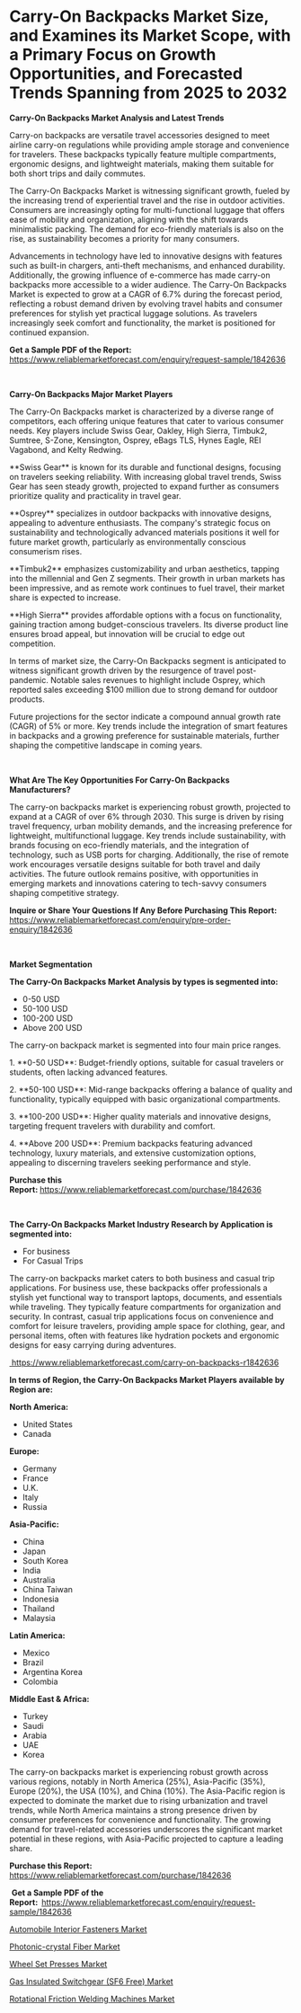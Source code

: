 <p><h1>Carry-On Backpacks Market Size, and Examines its Market Scope, with a Primary Focus on Growth Opportunities, and Forecasted Trends Spanning from 2025 to 2032</h1></p><p><strong>Carry-On Backpacks Market Analysis and Latest Trends</strong></p>
<p><p>Carry-on backpacks are versatile travel accessories designed to meet airline carry-on regulations while providing ample storage and convenience for travelers. These backpacks typically feature multiple compartments, ergonomic designs, and lightweight materials, making them suitable for both short trips and daily commutes.</p><p>The Carry-On Backpacks Market is witnessing significant growth, fueled by the increasing trend of experiential travel and the rise in outdoor activities. Consumers are increasingly opting for multi-functional luggage that offers ease of mobility and organization, aligning with the shift towards minimalistic packing. The demand for eco-friendly materials is also on the rise, as sustainability becomes a priority for many consumers.</p><p>Advancements in technology have led to innovative designs with features such as built-in chargers, anti-theft mechanisms, and enhanced durability. Additionally, the growing influence of e-commerce has made carry-on backpacks more accessible to a wider audience. The Carry-On Backpacks Market is expected to grow at a CAGR of 6.7% during the forecast period, reflecting a robust demand driven by evolving travel habits and consumer preferences for stylish yet practical luggage solutions. As travelers increasingly seek comfort and functionality, the market is positioned for continued expansion.</p></p>
<p><strong>Get a Sample PDF of the Report:&nbsp;</strong> <a href="https://www.reliablemarketforecast.com/enquiry/request-sample/1842636?utm_campaign=2130&utm_medium=2&utm_source=Github&utm_content=ia&utm_term=26032025&utm_id=carry-on-backpacks">https://www.reliablemarketforecast.com/enquiry/request-sample/1842636</a></p>
<p>&nbsp;</p>
<p><strong>Carry-On Backpacks Major Market Players</strong></p>
<p><p>The Carry-On Backpacks market is characterized by a diverse range of competitors, each offering unique features that cater to various consumer needs. Key players include Swiss Gear, Oakley, High Sierra, Timbuk2, Sumtree, S-Zone, Kensington, Osprey, eBags TLS, Hynes Eagle, REI Vagabond, and Kelty Redwing.</p><p>**Swiss Gear** is known for its durable and functional designs, focusing on travelers seeking reliability. With increasing global travel trends, Swiss Gear has seen steady growth, projected to expand further as consumers prioritize quality and practicality in travel gear.</p><p>**Osprey** specializes in outdoor backpacks with innovative designs, appealing to adventure enthusiasts. The company's strategic focus on sustainability and technologically advanced materials positions it well for future market growth, particularly as environmentally conscious consumerism rises.</p><p>**Timbuk2** emphasizes customizability and urban aesthetics, tapping into the millennial and Gen Z segments. Their growth in urban markets has been impressive, and as remote work continues to fuel travel, their market share is expected to increase.</p><p>**High Sierra** provides affordable options with a focus on functionality, gaining traction among budget-conscious travelers. Its diverse product line ensures broad appeal, but innovation will be crucial to edge out competition.</p><p>In terms of market size, the Carry-On Backpacks segment is anticipated to witness significant growth driven by the resurgence of travel post-pandemic. Notable sales revenues to highlight include Osprey, which reported sales exceeding $100 million due to strong demand for outdoor products.</p><p>Future projections for the sector indicate a compound annual growth rate (CAGR) of 5% or more. Key trends include the integration of smart features in backpacks and a growing preference for sustainable materials, further shaping the competitive landscape in coming years.</p></p>
<p>&nbsp;</p>
<p><strong>What Are The Key Opportunities For Carry-On Backpacks Manufacturers?</strong></p>
<p><p>The carry-on backpacks market is experiencing robust growth, projected to expand at a CAGR of over 6% through 2030. This surge is driven by rising travel frequency, urban mobility demands, and the increasing preference for lightweight, multifunctional luggage. Key trends include sustainability, with brands focusing on eco-friendly materials, and the integration of technology, such as USB ports for charging. Additionally, the rise of remote work encourages versatile designs suitable for both travel and daily activities. The future outlook remains positive, with opportunities in emerging markets and innovations catering to tech-savvy consumers shaping competitive strategy.</p></p>
<p><strong>Inquire or Share Your Questions If Any Before Purchasing This Report:</strong> <a href="https://www.reliablemarketforecast.com/enquiry/pre-order-enquiry/1842636?utm_campaign=2130&utm_medium=2&utm_source=Github&utm_content=ia&utm_term=26032025&utm_id=carry-on-backpacks">https://www.reliablemarketforecast.com/enquiry/pre-order-enquiry/1842636</a></p>
<p>&nbsp;</p>
<p><strong>Market Segmentation</strong></p>
<p><strong>The Carry-On Backpacks Market Analysis by types is segmented into:</strong></p>
<p><ul><li>0-50 USD</li><li>50-100 USD</li><li>100-200 USD</li><li>Above 200 USD</li></ul></p>
<p><p>The carry-on backpack market is segmented into four main price ranges. </p><p>1. **0-50 USD**: Budget-friendly options, suitable for casual travelers or students, often lacking advanced features.</p><p>2. **50-100 USD**: Mid-range backpacks offering a balance of quality and functionality, typically equipped with basic organizational compartments.</p><p>3. **100-200 USD**: Higher quality materials and innovative designs, targeting frequent travelers with durability and comfort.</p><p>4. **Above 200 USD**: Premium backpacks featuring advanced technology, luxury materials, and extensive customization options, appealing to discerning travelers seeking performance and style.</p></p>
<p><strong>Purchase this Report:&nbsp;</strong><a href="https://www.reliablemarketforecast.com/purchase/1842636?utm_campaign=2130&utm_medium=2&utm_source=Github&utm_content=ia&utm_term=26032025&utm_id=carry-on-backpacks">https://www.reliablemarketforecast.com/purchase/1842636</a></p>
<p>&nbsp;</p>
<p><strong>The Carry-On Backpacks Market Industry Research by Application is segmented into:</strong></p>
<p><ul><li>For business</li><li>For Casual Trips</li></ul></p>
<p><p>The carry-on backpacks market caters to both business and casual trip applications. For business use, these backpacks offer professionals a stylish yet functional way to transport laptops, documents, and essentials while traveling. They typically feature compartments for organization and security. In contrast, casual trip applications focus on convenience and comfort for leisure travelers, providing ample space for clothing, gear, and personal items, often with features like hydration pockets and ergonomic designs for easy carrying during adventures.</p></p>
<p><a href="https://www.reliablemarketforecast.com/carry-on-backpacks-r1842636?utm_campaign=2130&utm_medium=2&utm_source=Github&utm_content=ia&utm_term=26032025&utm_id=carry-on-backpacks">&nbsp;https://www.reliablemarketforecast.com/carry-on-backpacks-r1842636</a></p>
<p><strong>In terms of Region, the Carry-On Backpacks Market Players available by Region are:</strong></p>
<p>
    <p> <strong> North America: </strong>
        <ul>
            <li>United States</li>
            <li>Canada</li>
        </ul>
        </p> 
    <p> <strong> Europe: </strong>
        <ul>
            <li>Germany</li>
            <li>France</li>
            <li>U.K.</li>
            <li>Italy</li>
            <li>Russia</li>
        </ul>
        </p> 
    <p> <strong> Asia-Pacific: </strong>
        <ul>
            <li>China</li>
            <li>Japan</li>
            <li>South Korea</li>
            <li>India</li>
            <li>Australia</li>
            <li>China Taiwan</li>
            <li>Indonesia</li>
            <li>Thailand</li>
            <li>Malaysia</li>
        </ul>
        </p> 
    <p> <strong> Latin America: </strong>
        <ul>
            <li>Mexico</li>
            <li>Brazil</li>
            <li>Argentina Korea</li>
            <li>Colombia</li>
        </ul>
        </p> 
    <p> <strong> Middle East & Africa: </strong>
        <ul>
            <li>Turkey</li>
            <li>Saudi</li>
            <li>Arabia</li>
            <li>UAE</li>
            <li>Korea</li>
        </ul>
    </p>
    </p>
<p><p>The carry-on backpacks market is experiencing robust growth across various regions, notably in North America (25%), Asia-Pacific (35%), Europe (20%), the USA (10%), and China (10%). The Asia-Pacific region is expected to dominate the market due to rising urbanization and travel trends, while North America maintains a strong presence driven by consumer preferences for convenience and functionality. The growing demand for travel-related accessories underscores the significant market potential in these regions, with Asia-Pacific projected to capture a leading share.</p></p>
<p><strong>Purchase this Report: </strong><a href="https://www.reliablemarketforecast.com/purchase/1842636?utm_campaign=2130&utm_medium=2&utm_source=Github&utm_content=ia&utm_term=26032025&utm_id=carry-on-backpacks">https://www.reliablemarketforecast.com/purchase/1842636</a></p>
<p>&nbsp;<strong>Get a Sample PDF of the Report:&nbsp;&nbsp;</strong><a href="https://www.reliablemarketforecast.com/enquiry/request-sample/1842636?utm_campaign=2130&utm_medium=2&utm_source=Github&utm_content=ia&utm_term=26032025&utm_id=carry-on-backpacks">https://www.reliablemarketforecast.com/enquiry/request-sample/1842636</a></p>
<p><strong></strong></p>
<p><p><a href="https://github.com/awwqamet/Market-Research-Report-List-1/blob/main/automobile-interior-fasteners-market.md?utm_campaign=2130&utm_medium=2&utm_source=Github&utm_content=ia&utm_term=26032025&utm_id=carry-on-backpacks">Automobile Interior Fasteners Market</a></p><p><a href="https://github.com/yodhafirorae/Market-Research-Report-List-1/blob/main/photonic-crystal-fiber-market.md?utm_campaign=2130&utm_medium=2&utm_source=Github&utm_content=ia&utm_term=26032025&utm_id=carry-on-backpacks">Photonic-crystal Fiber Market</a></p><p><a href="https://github.com/chillwervenu/Market-Research-Report-List-1/blob/main/wheel-set-presses-market.md?utm_campaign=2130&utm_medium=2&utm_source=Github&utm_content=ia&utm_term=26032025&utm_id=carry-on-backpacks">Wheel Set Presses Market</a></p><p><a href="https://github.com/marcayaminig/Market-Research-Report-List-1/blob/main/gas-insulated-switchgear-sf6-free-market.md?utm_campaign=2130&utm_medium=2&utm_source=Github&utm_content=ia&utm_term=26032025&utm_id=carry-on-backpacks">Gas Insulated Switchgear (SF6 Free) Market</a></p><p><a href="https://github.com/busamoleankk/Market-Research-Report-List-1/blob/main/rotational-friction-welding-machines-market.md?utm_campaign=2130&utm_medium=2&utm_source=Github&utm_content=ia&utm_term=26032025&utm_id=carry-on-backpacks">Rotational Friction Welding Machines Market</a></p></p>
